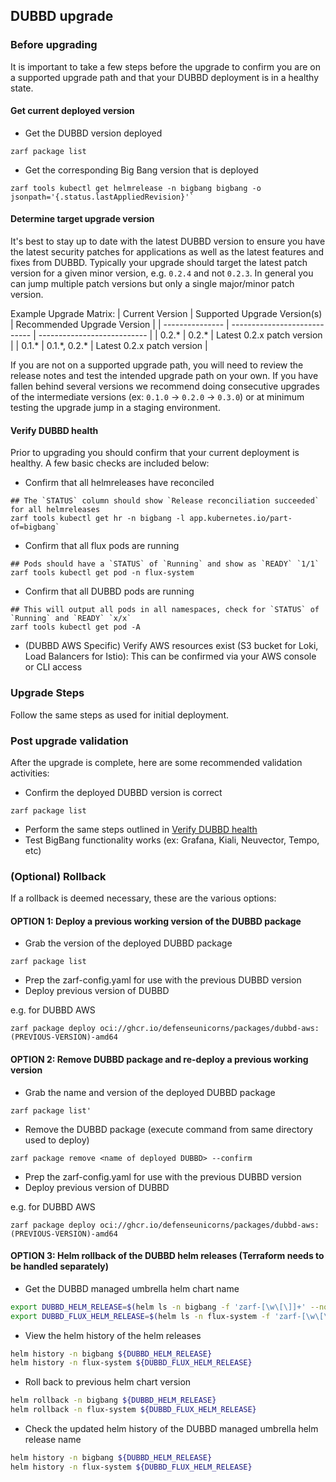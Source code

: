 ## DUBBD upgrade

### Before upgrading

It is important to take a few steps before the upgrade to confirm you are on a supported upgrade path and that your DUBBD deployment is in a healthy state.

#### Get current deployed version

- Get the DUBBD version deployed

```console
zarf package list
```

- Get the corresponding Big Bang version that is deployed

```console
zarf tools kubectl get helmrelease -n bigbang bigbang -o jsonpath='{.status.lastAppliedRevision}'`
```

#### Determine target upgrade version

It's best to stay up to date with the latest DUBBD version to ensure you have the latest security patches for applications as well as the latest features and fixes from DUBBD. Typically your upgrade should target the latest patch version for a given minor version, e.g. `0.2.4` and not `0.2.3`. In general you can jump multiple patch versions but only a single major/minor patch version.

Example Upgrade Matrix:
| Current Version | Supported Upgrade Version(s) | Recommended Upgrade Version |
| --------------- | ---------------------------- | --------------------------- |
| 0.2.\* | 0.2.\* | Latest 0.2.x patch version |
| 0.1.\* | 0.1.\*, 0.2.\* | Latest 0.2.x patch version |

If you are not on a supported upgrade path, you will need to review the release notes and test the intended upgrade path on your own. If you have fallen behind several versions we recommend doing consecutive upgrades of the intermediate versions (ex: `0.1.0` -> `0.2.0` -> `0.3.0`) or at minimum testing the upgrade jump in a staging environment.

#### Verify DUBBD health

Prior to upgrading you should confirm that your current deployment is healthy. A few basic checks are included below:

- Confirm that all helmreleases have reconciled

```console
## The `STATUS` column should show `Release reconciliation succeeded` for all helmreleases
zarf tools kubectl get hr -n bigbang -l app.kubernetes.io/part-of=bigbang`
```

- Confirm that all flux pods are running

```console
## Pods should have a `STATUS` of `Running` and show as `READY` `1/1`
zarf tools kubectl get pod -n flux-system
```

- Confirm that all DUBBD pods are running

```console
## This will output all pods in all namespaces, check for `STATUS` of `Running` and `READY` `x/x`
zarf tools kubectl get pod -A
```

- (DUBBD AWS Specific) Verify AWS resources exist (S3 bucket for Loki, Load Balancers for Istio): This can be confirmed via your AWS console or CLI access

### Upgrade Steps

Follow the same steps as used for initial deployment.

### Post upgrade validation

After the upgrade is complete, here are some recommended validation activities:

- Confirm the deployed DUBBD version is correct

```console
zarf package list
```

- Perform the same steps outlined in [Verify DUBBD health](#verify-dubbd-health)
- Test BigBang functionality works (ex: Grafana, Kiali, Neuvector, Tempo, etc)

### (Optional) Rollback

If a rollback is deemed necessary, these are the various options:

#### OPTION 1: Deploy a previous working version of the DUBBD package

- Grab the version of the deployed DUBBD package

```console
zarf package list
```

- Prep the zarf-config.yaml for use with the previous DUBBD version
- Deploy previous version of DUBBD

e.g. for DUBBD AWS

```console
zarf package deploy oci://ghcr.io/defenseunicorns/packages/dubbd-aws:(PREVIOUS-VERSION)-amd64
```

#### OPTION 2: Remove DUBBD package and re-deploy a previous working version

- Grab the name and version of the deployed DUBBD package

```console
zarf package list'
```

- Remove the DUBBD package (execute command from same directory used to deploy)

```console
zarf package remove <name of deployed DUBBD> --confirm
```

- Prep the zarf-config.yaml for use with the previous DUBBD version
- Deploy previous version of DUBBD

e.g. for DUBBD AWS

```console
zarf package deploy oci://ghcr.io/defenseunicorns/packages/dubbd-aws:(PREVIOUS-VERSION)-amd64
```

#### OPTION 3: Helm rollback of the DUBBD helm releases (Terraform needs to be handled separately)

- Get the DUBBD managed umbrella helm chart name

```sh
export DUBBD_HELM_RELEASE=$(helm ls -n bigbang -f 'zarf-[\w\[\]]+' --no-headers --short)
export DUBBD_FLUX_HELM_RELEASE=$(helm ls -n flux-system -f 'zarf-[\w\[\]]+' --no-headers --short)
```

- View the helm history of the helm releases

```sh
helm history -n bigbang ${DUBBD_HELM_RELEASE}
helm history -n flux-system ${DUBBD_FLUX_HELM_RELEASE}
```

- Roll back to previous helm chart version

```sh
helm rollback -n bigbang ${DUBBD_HELM_RELEASE}
helm rollback -n flux-system ${DUBBD_FLUX_HELM_RELEASE}
```

- Check the updated helm history of the DUBBD managed umbrella helm release name

```sh
helm history -n bigbang ${DUBBD_HELM_RELEASE}
helm history -n flux-system ${DUBBD_FLUX_HELM_RELEASE}
```
